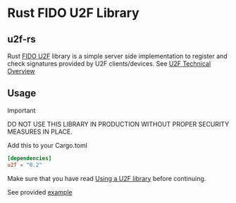 # Rust FIDO U2F Library

## u2f-rs

Rust [FIDO U2F](https://fidoalliance.org/specifications/download/) library is a simple server side implementation to register and check signatures provided by U2F clients/devices. See [U2F Technical Overview](https://developers.yubico.com/U2F/Protocol_details/Overview.html)

## Usage

> [!IMPORTANT]
> DO NOT USE THIS LIBRARY IN PRODUCTION WITHOUT PROPER SECURITY MEASURES IN PLACE.

Add this to your Cargo.toml

```toml
[dependencies]
u2f = "0.2"
```

Make sure that you have read [Using a U2F library](https://developers.yubico.com/U2F/Libraries/Using_a_library.html) before continuing.

See provided [example](https://github.com/wisespace-io/u2f-rs/tree/master/example)

